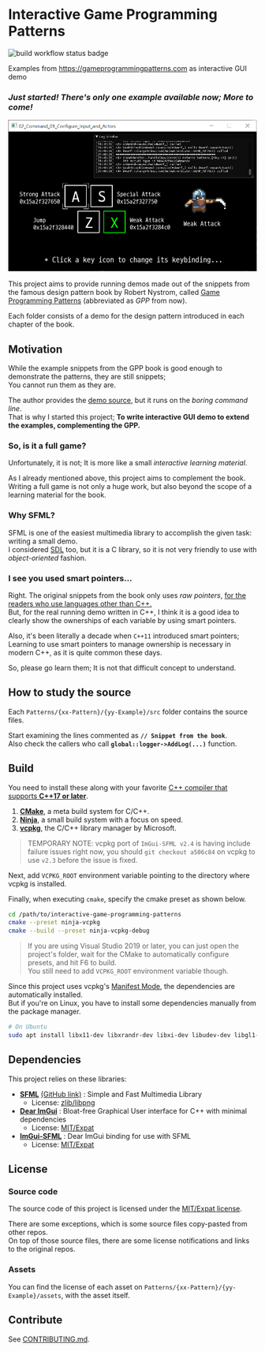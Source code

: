 # Interactive Game Programming Patterns

![build workflow status badge](https://github.com/copyrat90/interactive-game-programming-patterns/actions/workflows/build-check.yml/badge.svg?branch=main)

Examples from https://gameprogrammingpatterns.com as interactive GUI demo

### *Just started! There's only one example available now; More to come!*

![](showcase/02-Command-01.png)

This project aims to provide running demos
made out of the snippets from the famous design pattern book by Robert Nystrom,
called [Game Programming Patterns](https://gameprogrammingpatterns.com) (abbreviated as *GPP* from now).

Each folder consists of a demo for the design pattern introduced in each chapter of the book.



## Motivation
While the example snippets from the GPP book is good enough to demonstrate the patterns, they are still snippets;\
You cannot run them as they are.

The author provides the [demo source](https://github.com/munificent/game-programming-patterns/tree/master/code/cpp), but it runs on the *boring command line*.\
That is why I started this project; **To write interactive GUI demo to extend the examples, complementing the GPP.**

### So, is it a full game?
Unfortunately, it is not; It is more like a small *interactive learning material*.

As I already mentioned above, this project aims to complement the book.\
Writing a full game is not only a huge work, but also beyond the scope of a learning material for the book.

### Why SFML?
SFML is one of the easiest multimedia library to accomplish the given task: writing a small demo.\
I considered [SDL](https://www.libsdl.org/) too, but it is a C library, so it is not very friendly to use with *object-oriented* fashion.

### I see you used smart pointers...
Right. The original snippets from the book only uses *raw pointers*, [for the readers who use languages other than C++.](http://gameprogrammingpatterns.com/introduction.html#about-the-sample-code)\
But, for the real running demo written in C++, I think it is a good idea to clearly show the ownerships of each variable by using smart pointers.

Also, it's been literally a decade when `C++11` introduced smart pointers;\
Learning to use smart pointers to manage ownership is necessary in modern C++, as it is quite common these days.

So, please go learn them; It is not that difficult concept to understand.



## How to study the source
Each `Patterns/{xx-Pattern}/{yy-Example}/src` folder contains the source files.

Start examining the lines commented as **`// Snippet from the book`**.\
Also check the callers who call **`global::logger->AddLog(...)`** function.



## Build
You need to install these along with your favorite [C++ compiler that supports **C++17 or later**](https://en.cppreference.com/w/cpp/compiler_support).
1. [**CMake**](https://cmake.org/), a meta build system for C/C++.
2. [**Ninja**](https://ninja-build.org/), a small build system with a focus on speed.
3. [**vcpkg**](https://vcpkg.io/), the C/C++ library manager by Microsoft.
> TEMPORARY NOTE: vcpkg port of `ImGui-SFML v2.4` is having include failure issues right now, you should `git checkout a506c84` on vcpkg to use `v2.3` before the issue is fixed.

Next, add `VCPKG_ROOT` environment variable pointing to the directory where vcpkg is installed.

Finally, when executing `cmake`, specify the cmake preset as shown below.
```bash
cd /path/to/interactive-game-programming-patterns
cmake --preset ninja-vcpkg
cmake --build --preset ninja-vcpkg-debug
```

> If you are using Visual Studio 2019 or later, you can just open the project's folder, wait for the CMake to automatically configure presets, and hit F6 to build.\
> You still need to add `VCPKG_ROOT` environment variable though.

Since this project uses vcpkg's [Manifest Mode](https://vcpkg.io/en/docs/users/manifests.html), the dependencies are automatically installed.\
But if you're on Linux, you have to install some dependencies manually from the package manager.
```bash
# On Ubuntu
sudo apt install libx11-dev libxrandr-dev libxi-dev libudev-dev libgl1-mesa-dev -y
```



## Dependencies

This project relies on these libraries:
+ [**SFML**](https://www.sfml-dev.org/) [(GitHub link)](https://github.com/SFML/SFML) : Simple and Fast Multimedia Library
    - License: [zlib/libpng](https://www.sfml-dev.org/license.php)
+ [**Dear ImGui**](https://github.com/ocornut/imgui) : Bloat-free Graphical User interface for C++ with minimal dependencies
    - License: [MIT/Expat](https://github.com/ocornut/imgui/blob/master/LICENSE.txt)
+ [**ImGui-SFML**](https://github.com/eliasdaler/imgui-sfml) : Dear ImGui binding for use with SFML
    - License: [MIT/Expat](https://github.com/eliasdaler/imgui-sfml/blob/master/LICENSE)



## License

### Source code
The source code of this project is licensed under the [MIT/Expat license](LICENSE).

There are some exceptions, which is some source files copy-pasted from other repos.\
On top of those source files, there are some license notifications and links to the original repos.

### Assets
You can find the license of each asset on `Patterns/{xx-Pattern}/{yy-Example}/assets`, with the asset itself.



## Contribute
See [CONTRIBUTING.md](CONTRIBUTING.md).
